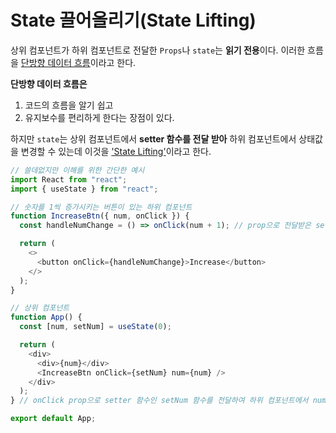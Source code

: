 # State 끌어올리기(State Lifting)

상위 컴포넌트가 하위 컴포넌트로 전달한 `Props`나 `state`는 <b>읽기 전용</b>이다. 이러한 흐름을 <u>단방향 데이터 흐름</u>이라고 한다.

<b>단방향 데이터 흐름은</b>

1. 코드의 흐름을 알기 쉽고
2. 유지보수를 편리하게 한다는 장점이 있다.

하지만 `state`는 상위 컴포넌트에서 <b>setter 함수를 전달 받아</b> 하위 컴포넌트에서 상태값을 변경할 수 있는데 이것을 <u>'State Lifting'</u>이라고 한다.

```javascript
// 쓸데없지만 이해를 위한 간단한 예시
import React from "react";
import { useState } from "react";

// 숫자를 1씩 증가시키는 버튼이 있는 하위 컴포넌트
function IncreaseBtn({ num, onClick }) {
  const handleNumChange = () => onClick(num + 1); // prop으로 전달받은 setter 함수를 이벤트 함수안에서 사용

  return (
    <>
      <button onClick={handleNumChange}>Increase</button>
    </>
  );
}

// 상위 컴포넌트
function App() {
  const [num, setNum] = useState(0);

  return (
    <div>
      <div>{num}</div>
      <IncreaseBtn onClick={setNum} num={num} />
    </div>
  );
} // onClick prop으로 setter 함수인 setNum 함수를 전달하여 하위 컴포넌트에서 num state값을 변경가능하게 한다.

export default App;
```
